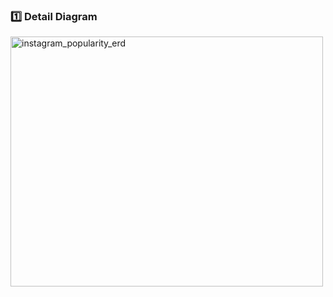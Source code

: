 ### 1️⃣ Detail Diagram

<img width="500" height="400" alt="instagram_popularity_erd" src="https://github.com/user-attachments/assets/e2651ea4-2e2d-41c5-8356-9f9ab030c7aa" />
